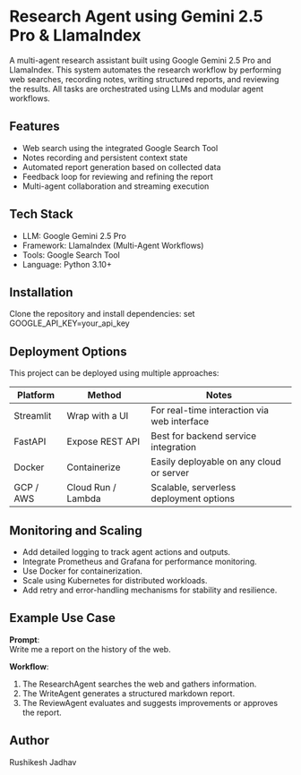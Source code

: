 # Research Agent using Gemini 2.5 Pro & LlamaIndex

A multi-agent research assistant built using Google Gemini 2.5 Pro and LlamaIndex. This system automates the research workflow by performing web searches, recording notes, writing structured reports, and reviewing the results. All tasks are orchestrated using LLMs and modular agent workflows.

## Features

- Web search using the integrated Google Search Tool
- Notes recording and persistent context state
- Automated report generation based on collected data
- Feedback loop for reviewing and refining the report
- Multi-agent collaboration and streaming execution

## Tech Stack

- LLM: Google Gemini 2.5 Pro
- Framework: LlamaIndex (Multi-Agent Workflows)
- Tools: Google Search Tool
- Language: Python 3.10+

## Installation

Clone the repository and install dependencies:
set GOOGLE_API_KEY=your_api_key


## Deployment Options

This project can be deployed using multiple approaches:

| Platform    | Method               | Notes                                        |
|-------------|----------------------|----------------------------------------------|
| Streamlit   | Wrap with a UI       | For real-time interaction via web interface  |
| FastAPI     | Expose REST API      | Best for backend service integration         |
| Docker      | Containerize         | Easily deployable on any cloud or server     |
| GCP / AWS   | Cloud Run / Lambda   | Scalable, serverless deployment options      |

## Monitoring and Scaling

- Add detailed logging to track agent actions and outputs.
- Integrate Prometheus and Grafana for performance monitoring.
- Use Docker for containerization.
- Scale using Kubernetes for distributed workloads.
- Add retry and error-handling mechanisms for stability and resilience.

## Example Use Case

**Prompt**:  
Write me a report on the history of the web.

**Workflow**:
1. The ResearchAgent searches the web and gathers information.
2. The WriteAgent generates a structured markdown report.
3. The ReviewAgent evaluates and suggests improvements or approves the report.

## Author

Rushikesh Jadhav  

